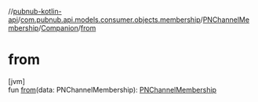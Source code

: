 //[pubnub-kotlin-api](../../../../index.md)/[com.pubnub.api.models.consumer.objects.membership](../../index.md)/[PNChannelMembership](../index.md)/[Companion](index.md)/[from](from.md)

# from

[jvm]\
fun [from](from.md)(data: PNChannelMembership): [PNChannelMembership](../index.md)
